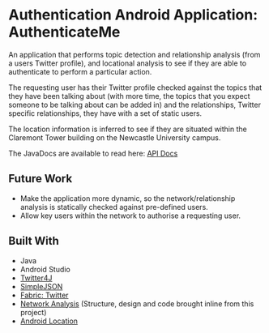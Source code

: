 # Authentication Android Application: AuthenticateMe

An application that performs topic detection and relationship analysis (from a users Twitter profile), and
locational analysis to see if they are able to authenticate to perform a particular action.

The requesting user has their Twitter profile checked against the topics that they have been talking about 
(with more time, the topics that you expect someone to be talking about can be added in) and the relationships,
Twitter specific relationships, they have with a set of static users.

The location information is inferred to see if they are situated within the Claremont Tower building on the
Newcastle University campus.

The JavaDocs are available to read here: [API Docs](https://jonocx.github.io/AuthenticateApp/)

## Future Work
* Make the application more dynamic, so the network/relationship analysis is statically checked against pre-defined users.
* Allow key users within the network to authorise a requesting user.

## Built With
* Java
* Android Studio
* [Twitter4J](http://twitter4j.org/en)
* [SimpleJSON](https://code.google.com/archive/p/simple-json/)
* [Fabric: Twitter](https://get.fabric.io/)
* [Network Analysis](https://github.com/JonoCX/NetworkAnalysis) (Structure, design and code brought inline from this project)
* [Android Location](https://developer.android.com/reference/android/location/package-summary.html)

